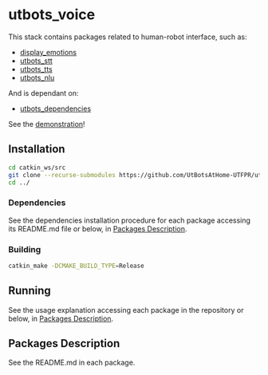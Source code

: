 # utbots_voice

This stack contains packages related to human-robot interface, such as:

- [display_emotions](https://github.com/UtBotsAtHome-UTFPR/display_emotions/tree/574f91eab071ab4ef88e66dae85b1703996774e3)
- [utbots_stt](https://github.com/UtBotsAtHome-UTFPR/utbots_voice/blob/master/utbots_stt)
- [utbots_tts](https://github.com/UtBotsAtHome-UTFPR/utbots_voice/tree/master/utbots_tts)
- [utbots_nlu](https://github.com/UtBotsAtHome-UTFPR/utbots_nlu)

And is dependant on:

- [utbots_dependencies](https://github.com/UtBotsAtHome-UTFPR/utbots_dependencies)

See the [demonstration](https://www.youtube.com/watch?v=4TaugaMfJ-8)!

## Installation

```bash 
cd catkin_ws/src
git clone --recurse-submodules https://github.com/UtBotsAtHome-UTFPR/utbots_voice.git
cd ../
```

### Dependencies

See the dependencies installation procedure for each package accessing its README.md file or below, in [Packages Description](#packages-description).

### Building

```bash
catkin_make -DCMAKE_BUILD_TYPE=Release
```

## Running

See the usage explanation accessing each package in the repository or below, in [Packages Description](#packages-description).

## Packages Description

See the README.md in each package.
